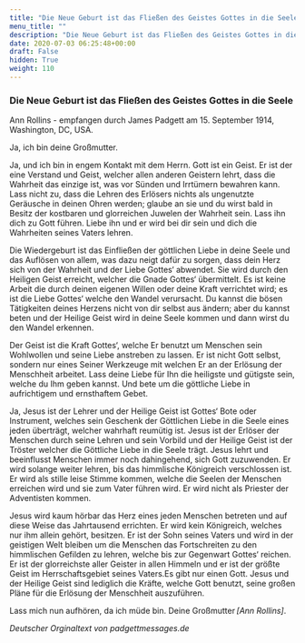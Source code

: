 ```yaml
---
title: "Die Neue Geburt ist das Fließen des Geistes Gottes in die Seele"
menu_title: ""
description: "Die Neue Geburt ist das Fließen des Geistes Gottes in die Seele"
date: 2020-07-03 06:25:48+00:00
draft: False
hidden: True
weight: 110
---
```

### Die Neue Geburt ist das Fließen des Geistes Gottes in die Seele

Ann Rollins - empfangen durch James Padgett am 15. September 1914, Washington, DC, USA.

Ja, ich bin deine Großmutter.

Ja, und ich bin in engem Kontakt mit dem Herrn. Gott ist ein Geist. Er ist der eine Verstand und Geist, welcher allen anderen Geistern lehrt, dass die Wahrheit das einzige ist, was vor Sünden und Irrtümern bewahren kann. Lass nicht zu, dass die Lehren des Erlösers nichts als ungenutzte Geräusche in deinen Ohren werden; glaube an sie und du wirst bald in Besitz der kostbaren und glorreichen Juwelen der Wahrheit sein. Lass ihn dich zu Gott führen. Liebe ihn und er wird bei dir sein und dich die Wahrheiten seines Vaters lehren.

Die Wiedergeburt ist das Einfließen der göttlichen Liebe in deine Seele und das Auflösen von allem, was dazu neigt dafür zu sorgen, dass dein Herz sich von der Wahrheit und der Liebe Gottes‘ abwendet. Sie wird durch den Heiligen Geist erreicht, welcher die Gnade Gottes‘ übermittelt. Es ist keine Arbeit die durch deinen eigenen Willen oder deine Kraft verrichtet wird; es ist die Liebe Gottes‘ welche den Wandel verursacht. Du kannst die bösen Tätigkeiten deines Herzens nicht von dir selbst aus ändern; aber du kannst beten und der Heilige Geist wird in deine Seele kommen und dann wirst du den Wandel erkennen.

Der Geist ist die Kraft Gottes‘, welche Er benutzt um Menschen sein Wohlwollen und seine Liebe anstreben zu lassen. Er ist nicht Gott selbst, sondern nur eines Seiner Werkzeuge mit welchen Er an der Erlösung der Menschheit arbeitet. Lass deine Liebe für Ihn die heiligste und gütigste sein, welche du Ihm geben kannst. Und bete um die göttliche Liebe in aufrichtigem und ernsthaftem Gebet.

Ja, Jesus ist der Lehrer und der Heilige Geist ist Gottes‘ Bote oder Instrument, welches sein Geschenk der Göttlichen Liebe in die Seele eines jeden überträgt, welcher wahrhaft reumütig ist. Jesus ist der Erlöser der Menschen durch seine Lehren und sein Vorbild und der Heilige Geist ist der Tröster welcher die Göttliche Liebe in die Seele trägt. Jesus lehrt und beeinflusst Menschen immer noch dahingehend, sich Gott zuzuwenden. Er wird solange weiter lehren, bis das himmlische Königreich verschlossen ist. Er wird als stille leise Stimme kommen, welche die Seelen der Menschen erreichen wird und sie zum Vater führen wird. Er wird nicht als Priester der Adventisten kommen.

Jesus wird kaum hörbar das Herz eines jeden Menschen betreten und auf diese Weise das Jahrtausend errichten. Er wird kein Königreich, welches nur ihm allein gehört, besitzen. Er ist der Sohn seines Vaters und wird in der geistigen Welt bleiben um die Menschen das Fortschreiten zu den himmlischen Gefilden zu lehren, welche bis zur Gegenwart Gottes‘ reichen. Er ist der glorreichste aller Geister in allen Himmeln und er ist der größte Geist im Herrschaftsgebiet seines Vaters.Es gibt nur einen Gott. Jesus und der Heilige Geist sind lediglich die Kräfte, welche Gott benutzt, seine großen Pläne für die Erlösung der Menschheit auszuführen.

Lass mich nun aufhören, da ich müde bin. Deine Großmutter *[Ann Rollins]*.

*Deutscher Orginaltext von padgettmessages.de*
